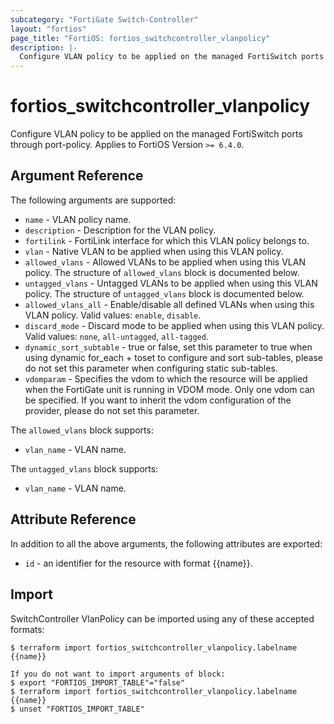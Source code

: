```yaml
---
subcategory: "FortiGate Switch-Controller"
layout: "fortios"
page_title: "FortiOS: fortios_switchcontroller_vlanpolicy"
description: |-
  Configure VLAN policy to be applied on the managed FortiSwitch ports through port-policy.
---
```


# fortios_switchcontroller_vlanpolicy
Configure VLAN policy to be applied on the managed FortiSwitch ports through port-policy. Applies to FortiOS Version `>= 6.4.0`.

## Argument Reference

The following arguments are supported:

* `name` - VLAN policy name.
* `description` - Description for the VLAN policy.
* `fortilink` - FortiLink interface for which this VLAN policy belongs to.
* `vlan` - Native VLAN to be applied when using this VLAN policy.
* `allowed_vlans` - Allowed VLANs to be applied when using this VLAN policy. The structure of `allowed_vlans` block is documented below.
* `untagged_vlans` - Untagged VLANs to be applied when using this VLAN policy. The structure of `untagged_vlans` block is documented below.
* `allowed_vlans_all` - Enable/disable all defined VLANs when using this VLAN policy. Valid values: `enable`, `disable`.
* `discard_mode` - Discard mode to be applied when using this VLAN policy. Valid values: `none`, `all-untagged`, `all-tagged`.
* `dynamic_sort_subtable` - true or false, set this parameter to true when using dynamic for_each + toset to configure and sort sub-tables, please do not set this parameter when configuring static sub-tables.
* `vdomparam` - Specifies the vdom to which the resource will be applied when the FortiGate unit is running in VDOM mode. Only one vdom can be specified. If you want to inherit the vdom configuration of the provider, please do not set this parameter.

The `allowed_vlans` block supports:

* `vlan_name` - VLAN name.

The `untagged_vlans` block supports:

* `vlan_name` - VLAN name.


## Attribute Reference

In addition to all the above arguments, the following attributes are exported:
* `id` - an identifier for the resource with format {{name}}.

## Import

SwitchController VlanPolicy can be imported using any of these accepted formats:
```
$ terraform import fortios_switchcontroller_vlanpolicy.labelname {{name}}

If you do not want to import arguments of block:
$ export "FORTIOS_IMPORT_TABLE"="false"
$ terraform import fortios_switchcontroller_vlanpolicy.labelname {{name}}
$ unset "FORTIOS_IMPORT_TABLE"
```
